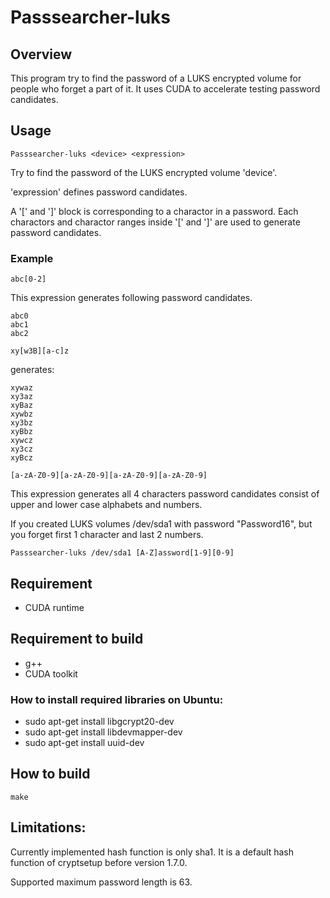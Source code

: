 Passsearcher-luks
=================

## Overview
This program try to find the password of a LUKS encrypted volume for people who forget a part of it.
It uses CUDA to accelerate testing password candidates.

## Usage
```console
Passsearcher-luks <device> <expression>
```
Try to find the password of the LUKS encrypted volume 'device'.

'expression' defines password candidates.

A '[' and ']' block is corresponding to a charactor in a password.
Each charactors and charactor ranges inside '[' and ']' are used to generate password candidates.

### Example
```console
abc[0-2]
```
This expression generates following password candidates.

```console
abc0
abc1
abc2
```

```console
xy[w3B][a-c]z
```
generates:

```console
xywaz
xy3az
xyBaz
xywbz
xy3bz
xyBbz
xywcz
xy3cz
xyBcz
```

```console
[a-zA-Z0-9][a-zA-Z0-9][a-zA-Z0-9][a-zA-Z0-9]
```
This expression generates all 4 characters password candidates consist of upper and lower case alphabets and numbers.

If you created LUKS volumes /dev/sda1 with password "Password16", but you forget first 1 character and last 2 numbers.
```console
Passsearcher-luks /dev/sda1 [A-Z]assword[1-9][0-9]
```

## Requirement
* CUDA runtime

## Requirement to build
* g++
* CUDA toolkit

### How to install required libraries on Ubuntu:
* sudo apt-get install libgcrypt20-dev
* sudo apt-get install libdevmapper-dev
* sudo apt-get install uuid-dev

## How to build
```console
make
```

## Limitations:
Currently implemented hash function is only sha1.
It is a default hash function of cryptsetup before version 1.7.0.

Supported maximum password length is 63.

